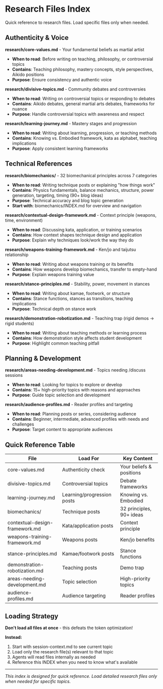 # Research Files Index

Quick reference to research files. Load specific files only when needed.

## Authenticity & Voice

**research/core-values.md** - Your fundamental beliefs as martial artist
- **When to read**: Before writing on teaching, philosophy, or controversial topics
- **Contains**: Teaching philosophy, mastery concepts, style perspectives, Aikido positions
- **Purpose**: Ensure consistency and authentic voice

**research/divisive-topics.md** - Community debates and controversies
- **When to read**: Writing on controversial topics or responding to debates
- **Contains**: Aikido debates, general martial arts debates, frameworks for nuance
- **Purpose**: Handle controversial topics with awareness and respect

**research/learning-journey.md** - Mastery stages and progression
- **When to read**: Writing about learning, progression, or teaching methods
- **Contains**: Knowing vs. Embodied framework, kata as alphabet, teaching implications
- **Purpose**: Apply consistent learning frameworks

## Technical References

**research/biomechanics/** - 32 biomechanical principles across 7 categories
- **When to read**: Writing technique posts or explaining "how things work"
- **Contains**: Physics fundamentals, balance mechanics, structure, power generation, targeting, timing (90+ blog ideas)
- **Purpose**: Technical accuracy and blog topic generation
- **Start with**: biomechanics/INDEX.md for overview and navigation

**research/contextual-design-framework.md** - Context principle (weapons, time, environment)
- **When to read**: Discussing kata, application, or training scenarios
- **Contains**: How context shapes technique design and application
- **Purpose**: Explain why techniques look/work the way they do

**research/weapons-training-framework.md** - Ken/jo and taijutsu relationship
- **When to read**: Writing about weapons training or its benefits
- **Contains**: How weapons develop biomechanics, transfer to empty-hand
- **Purpose**: Explain weapons training value

**research/stance-principles.md** - Stability, power, movement in stances
- **When to read**: Writing about kamae, footwork, or structure
- **Contains**: Stance functions, stances as transitions, teaching implications
- **Purpose**: Technical depth on stance work

**research/demonstration-robotization.md** - Teaching trap (rigid demos → rigid students)
- **When to read**: Writing about teaching methods or learning process
- **Contains**: How demonstration style affects student development
- **Purpose**: Highlight common teaching pitfall

## Planning & Development

**research/areas-needing-development.md** - Topics needing /discuss sessions
- **When to read**: Looking for topics to explore or develop
- **Contains**: 15+ high-priority topics with reasons and approaches
- **Purpose**: Guide topic selection and development

**research/audience-profiles.md** - Reader profiles and targeting
- **When to read**: Planning posts or series, considering audience
- **Contains**: Beginner, intermediate, advanced profiles with needs and challenges
- **Purpose**: Target content to appropriate audiences

## Quick Reference Table

| File | Load For | Key Content |
|------|----------|-------------|
| core-values.md | Authenticity check | Your beliefs & positions |
| divisive-topics.md | Controversial topics | Debate frameworks |
| learning-journey.md | Learning/progression posts | Knowing vs. Embodied |
| biomechanics/ | Technique posts | 32 principles, 90+ ideas |
| contextual-design-framework.md | Kata/application posts | Context principle |
| weapons-training-framework.md | Weapons posts | Ken/jo benefits |
| stance-principles.md | Kamae/footwork posts | Stance functions |
| demonstration-robotization.md | Teaching posts | Demo trap |
| areas-needing-development.md | Topic selection | High-priority topics |
| audience-profiles.md | Audience targeting | Reader profiles |

## Loading Strategy

**Don't load all files at once** - this defeats the token optimization!

**Instead:**
1. Start with session-context.md to see current topic
2. Load only the research file(s) relevant to that topic
3. Agents will read files internally as needed
4. Reference this INDEX when you need to know what's available

---

*This index is designed for quick reference. Load detailed research files only when needed for specific topics.*
